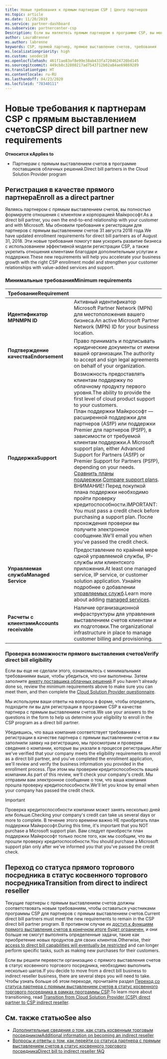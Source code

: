```yaml
---
title: Новые требования к прямым партнерам CSP | Центр партнеров
ms.topic: article
ms.date: 11/20/2019
ms.service: partner-dashboard
ms.subservice: partnercenter-csp
Description: Если вы являетесь прямым партнером в программе CSP, вы можете узнать об обновленных требованиях к поддержке и службам, а также о том, как их выполнить.
author: LauraBrenner
ms.author: labrenne
keywords: CSP, прямой партнер, прямое выставление счетов, требования
ms.localizationpriority: high
ms.custom: seodec18
ms.openlocfilehash: 461f1ae83af8e99e38ab433fa7204624720bd145
ms.sourcegitcommit: 449cb8c32880217ad7543712b02a84ae69869289
ms.translationtype: HT
ms.contentlocale: ru-RU
ms.lasthandoff: 04/23/2020
ms.locfileid: "78340111"
---
```

# <a name="csp-direct-bill-partner-new-requirements"></a><span data-ttu-id="f406f-104">Новые требования к партнерам CSP с прямым выставлением счетов</span><span class="sxs-lookup"><span data-stu-id="f406f-104">CSP direct bill partner new requirements</span></span>

<span data-ttu-id="f406f-105">**Относится к**</span><span class="sxs-lookup"><span data-stu-id="f406f-105">**Applies to**</span></span>

- <span data-ttu-id="f406f-106">Партнерам с прямым выставлением счетов в программе поставщиков облачных решений.</span><span class="sxs-lookup"><span data-stu-id="f406f-106">Direct bill partners in the Cloud Solution Provider program</span></span>

## <a name="enroll-as-a-direct-partner"></a><span data-ttu-id="f406f-107">Регистрация в качестве прямого партнера</span><span class="sxs-lookup"><span data-stu-id="f406f-107">Enroll as a direct partner</span></span>

<span data-ttu-id="f406f-108">Являясь партнером с прямым выставлением счетов, вы полностью формируете отношения с клиентом и корпорацией Майкрософт.</span><span class="sxs-lookup"><span data-stu-id="f406f-108">As a direct bill partner, you own the end-to-end relationship with your customer and with Microsoft.</span></span> <span data-ttu-id="f406f-109">Мы обновили требования к регистрации для партнеров с прямым выставлением счетов 31 августа 2018 года.</span><span class="sxs-lookup"><span data-stu-id="f406f-109">We have updated enrollment requirements for direct bill partners as of August 31, 2018.</span></span> <span data-ttu-id="f406f-110">Эти новые требования помогут вам ускорить развитие бизнеса с использованием эффективной модели регистрации CSP, а также укрепить отношения клиентами благодаря дополнительным услугам и поддержке.</span><span class="sxs-lookup"><span data-stu-id="f406f-110">These new requirements will help you accelerate your business growth with the right CSP enrollment model and strengthen your customer relationships with value-added services and support.</span></span>

### <a name="minimum-requirements"></a><span data-ttu-id="f406f-111">Минимальные требования</span><span class="sxs-lookup"><span data-stu-id="f406f-111">Minimum requirements</span></span>

|<span data-ttu-id="f406f-112">**Требование**</span><span class="sxs-lookup"><span data-stu-id="f406f-112">**Requirement**</span></span>|                             |
|--------------------------------|--------------------------------------------------------------|
|<span data-ttu-id="f406f-113">**Идентификатор MPN**</span><span class="sxs-lookup"><span data-stu-id="f406f-113">**MPN ID**</span></span>   |<span data-ttu-id="f406f-114">Активный идентификатор Microsoft Partner Network (MPN) для местоположения вашего бизнеса.</span><span class="sxs-lookup"><span data-stu-id="f406f-114">An active Microsoft Partner Network (MPN) ID for your business location.</span></span>    |
|<span data-ttu-id="f406f-115">**Подтверждение качества**</span><span class="sxs-lookup"><span data-stu-id="f406f-115">**Endorsement**</span></span>   |<span data-ttu-id="f406f-116">Право принимать и подписывать юридические документы от имени вашей организации.</span><span class="sxs-lookup"><span data-stu-id="f406f-116">The authority to accept and sign legal agreements on behalf of your organization.</span></span>|
|<span data-ttu-id="f406f-117">**Поддержка**</span><span class="sxs-lookup"><span data-stu-id="f406f-117">**Support**</span></span>   |<span data-ttu-id="f406f-118">Возможность предоставлять клиентам поддержку по облачному продукту первого уровня.</span><span class="sxs-lookup"><span data-stu-id="f406f-118">The ability to provide the first level of cloud product support to your customers.</span></span> <br><span data-ttu-id="f406f-119">План поддержки Майкрософт — расширенной поддержки для партнеров (ASfP) или поддержки Premier для партнеров (PSfP), в зависимости от требуемой клиентам поддержки.</span><span class="sxs-lookup"><span data-stu-id="f406f-119">A Microsoft support plan, either Advanced Support for Partners (ASfP) or Premier Support for Partners (PSfP), depending on your needs.</span></span> <span data-ttu-id="f406f-120">[Сравнить планы поддержки](https://partner.microsoft.com/support/partnersupport).</span><span class="sxs-lookup"><span data-stu-id="f406f-120">[Compare support plans](https://partner.microsoft.com/support/partnersupport).</span></span><br> <span data-ttu-id="f406f-121">ВНИМАНИЕ! Перед покупкой плана поддержки необходимо пройти проверку кредитоспособности.</span><span class="sxs-lookup"><span data-stu-id="f406f-121">IMPORTANT: You must pass a credit check before purchasing a support plan.</span></span> <span data-ttu-id="f406f-122">После прохождения проверки вы получите электронное сообщение.</span><span class="sxs-lookup"><span data-stu-id="f406f-122">We'll email you when you've passed the credit check.</span></span> |
|<span data-ttu-id="f406f-123">**Управляемая служба**</span><span class="sxs-lookup"><span data-stu-id="f406f-123">**Managed Service**</span></span>   |<span data-ttu-id="f406f-124">Предоставление по крайней мере одной управляемой службы, IP-службы или клиентского приложения.</span><span class="sxs-lookup"><span data-stu-id="f406f-124">At least one managed service, IP service, or customer solution application.</span></span> <span data-ttu-id="f406f-125">Узнайте подробнее о добавлении [управляемых служб](https://partner.microsoft.com/business-opportunities/managed-services-provider).</span><span class="sxs-lookup"><span data-stu-id="f406f-125">Learn more about adding [managed services](https://partner.microsoft.com/business-opportunities/managed-services-provider).</span></span>|
|<span data-ttu-id="f406f-126">**Расчеты с клиентами**</span><span class="sxs-lookup"><span data-stu-id="f406f-126">**Accounts receivable**</span></span> |<span data-ttu-id="f406f-127">Наличие организационной инфраструктуры для управления выставлением счетов клиентам и их подготовки.</span><span class="sxs-lookup"><span data-stu-id="f406f-127">The organizational infrastructure in place to manage customer billing and provisioning.</span></span>

### <a name="verify-direct-bill-eligibility"></a><span data-ttu-id="f406f-128">Проверка возможности прямого выставления счетов</span><span class="sxs-lookup"><span data-stu-id="f406f-128">Verify direct bill eligibility</span></span>

<span data-ttu-id="f406f-129">Если вы еще не сделали этого, ознакомьтесь с минимальными требованиями выше, чтобы убедиться, что они выполнены. Затем заполните [анкету поставщика облачных решений](https://partner.microsoft.com/cloud-solution-provider/assessment).</span><span class="sxs-lookup"><span data-stu-id="f406f-129">If you haven't already done so, review the minimum requirements above to make sure you can meet them, and then complete the [Cloud Solution Provider questionnaire](https://partner.microsoft.com/cloud-solution-provider/assessment).</span></span>

<span data-ttu-id="f406f-130">Мы используем ваши ответы на вопросы в форме, чтобы определить, подходите ли вы для регистрации в программе CSP в качестве партнера с прямым выставлением счетов.</span><span class="sxs-lookup"><span data-stu-id="f406f-130">We use your answers to the questions in the form to help us determine your eligibility to enroll in the CSP program as a direct bill partner.</span></span>

<span data-ttu-id="f406f-131">Убедившись, что ваша компания соответствует требованиям к регистрации в качестве партнера с прямым выставлением счетов и вы заполнили заявку на регистрацию, мы просмотрим и проверим сведения о компании, которые вы указали в процессе регистрации.</span><span class="sxs-lookup"><span data-stu-id="f406f-131">After we've verified that your company meets the eligibility requirements to enroll as a direct bill partner, and you've completed the enrollment application, we'll review and verify the business information you provided in the enrollment process.</span></span> <span data-ttu-id="f406f-132">При этом мы проверим кредитоспособность вашей компании.</span><span class="sxs-lookup"><span data-stu-id="f406f-132">As part of this review, we'll check your company's credit.</span></span> <span data-ttu-id="f406f-133">Мы отправим вам электронное сообщение о том, что ваша компания прошла проверку кредитоспособности.</span><span class="sxs-lookup"><span data-stu-id="f406f-133">We'll let you know by email when your company has passed the credit check.</span></span>

>[!IMPORTANT]
><span data-ttu-id="f406f-134">Проверка кредитоспособности компании может занять несколько дней или больше.</span><span class="sxs-lookup"><span data-stu-id="f406f-134">Checking your company's credit can take us several days or more to complete.</span></span> <span data-ttu-id="f406f-135">В течение этого времени важно НЕ приобретать план поддержки Майкрософт.</span><span class="sxs-lookup"><span data-stu-id="f406f-135">During this time, it's important that you NOT purchase a Microsoft support plan.</span></span> <span data-ttu-id="f406f-136">Вам следует приобрести план поддержки Майкрософт только после того, как мы сообщим, что вы прошли проверку кредитоспособности.</span><span class="sxs-lookup"><span data-stu-id="f406f-136">You should purchase a Microsoft support plan only after we've informed you that you've passed the credit check.</span></span>

## <a name="transition-from-direct-to-indirect-reseller"></a><span data-ttu-id="f406f-137">Переход со статуса прямого торгового посредника в статус косвенного торгового посредника</span><span class="sxs-lookup"><span data-stu-id="f406f-137">Transition from direct to indirect reseller</span></span>

<span data-ttu-id="f406f-138">Текущие партнеры с прямым выставлением счетов должны соответствовать новым требованиям, чтобы оставаться участниками программы CSP для партнеров с прямым выставлением счетов.</span><span class="sxs-lookup"><span data-stu-id="f406f-138">Current direct bill partners must meet the new requirements to remain in the CSP direct bill partner program.</span></span> <span data-ttu-id="f406f-139">В противном случае их [доступ к функциям прямого выставления счетов в конечном итоге будет ограничен](restricted-direct-bill-capabilities.md), и они больше не смогут выполнять определенные задачи, такие как приобретение новых продуктов для своих клиентов.</span><span class="sxs-lookup"><span data-stu-id="f406f-139">Otherwise, their [access to direct bill capabilities will eventually be restricted](restricted-direct-bill-capabilities.md) and can longer perform specific tasks, such as making new purchases for their customers.</span></span> 

<span data-ttu-id="f406f-140">Если вы решили перевести организацию с прямого выставления счетов в статус косвенного торгового посредника, необходимо выполнить несколько шагов.</span><span class="sxs-lookup"><span data-stu-id="f406f-140">If you decide to move from a direct bill business to indirect reseller business, there are several steps you will need to take.</span></span> <span data-ttu-id="f406f-141">Чтобы узнать больше об этом переходе, прочитайте раздел [Переход со статуса партнера с прямым выставлением счетов в статус косвенного торгового посредника в рамках программы CSP](transition-direct-to-indirect.md).</span><span class="sxs-lookup"><span data-stu-id="f406f-141">To learn more about transitioning, read [Transition from Cloud Solution Provider (CSP) direct partner to CSP indirect reseller](transition-direct-to-indirect.md).</span></span> 

## <a name="see-also"></a><span data-ttu-id="f406f-142">См. также статью</span><span class="sxs-lookup"><span data-stu-id="f406f-142">See also</span></span>

- [<span data-ttu-id="f406f-143">Дополнительные сведения о том, как стать косвенным торговым посредником</span><span class="sxs-lookup"><span data-stu-id="f406f-143">Additional information on becoming an indirect reseller</span></span>](https://assetsprod.microsoft.com/csp-directbill-to-indirect-transition.pdf)
- [<span data-ttu-id="f406f-144">Вопросы и ответы о том, как перейти со статуса партнера с прямым выставлением счетов в статус косвенного торгового посредника</span><span class="sxs-lookup"><span data-stu-id="f406f-144">Direct bill to indirect reseller fAQ</span></span>](https://assetsprod.microsoft.com/mpn/direct-bill-partner-faq.pdf)

